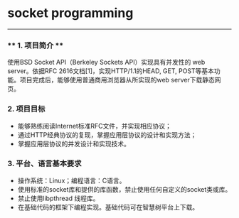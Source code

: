 # socket programming #
------
### ** 1. 项目简介 ** ###
使用BSD Socket API（Berkeley Sockets API）实现具有并发性的 web server。依据RFC 2616文档[1]，实现HTTP/1.1的HEAD, GET, POST等基本功能。项目完成后，能够使用普通商用浏览器从所实现的web server下载静态网页。 
### 2. 项目目标 ###
* 能够熟练阅读Internet标准RFC文件，并实现相应协议； 
* 通过HTTP经典协议的复现，掌握应用层协议的设计和实现方法； 
* 掌握应用层协议的并发设计和实现技术。 
### 3. 平台、语言基本要求 ###
* 操作系统：Linux；编程语言：C语言。 
* 使用标准的socket库和提供的库函数，禁止使用任何自定义的socket类或库。 
* 禁止使用libpthread 线程库。 
* 在基础代码的框架下编程实现。基础代码可在智慧树平台上下载。

